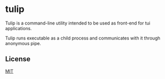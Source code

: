 # tulip

Tulip is a command-line utility intended to be used as front-end for tui applications.

Tulip runs executable as a child process and communicates with it through anonymous pipe.

## License

[MIT](LICENSE)
